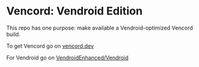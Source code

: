 # Vencord: Vendroid Edition

This repo has one purpose: make available a Vendroid-optimized Vencord build.

To get Vencord go on [vencord.dev](https://vencord.dev)

For Vendroid go on [VendroidEnhanced/Vendroid](https://github.com/VendroidEnhanced/Vendroid)
